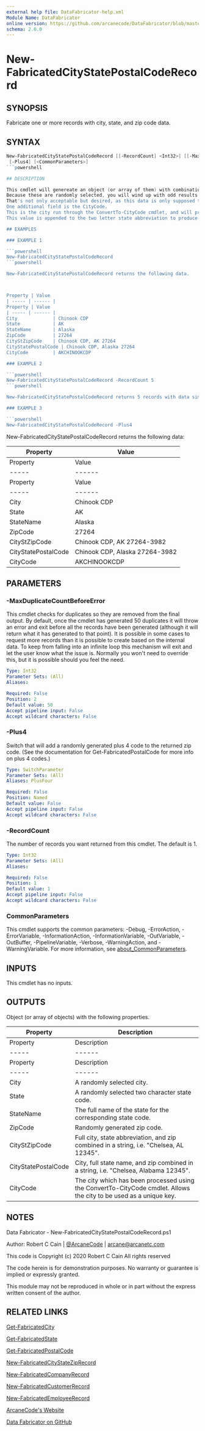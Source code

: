 ```yaml
---
external help file: DataFabricator-help.xml
Module Name: DataFabricator
online version: https://github.com/arcanecode/DataFabricator/blob/master/Documentation/Get-FabricatedCity.md
schema: 2.0.0
---
```


# New-FabricatedCityStatePostalCodeRecord

## SYNOPSIS

Fabricate one or more records with city, state, and zip code data.

## SYNTAX

```powershell
New-FabricatedCityStatePostalCodeRecord [[-RecordCount] <Int32>] [[-MaxDuplicateCountBeforeError] <Int32>]
 [-Plus4] [<CommonParameters>]
```powershell

## DESCRIPTION

This cmdlet will genereate an object (or array of them) with combinations of randomly selected cities, states and zip codes.
Because these are randomly selected, you will wind up with odd results sometimes, such as placing Salt Lake City in Alabama, with a zip code somewhere in Michigan.
That's not only acceptable but desired, as this data is only supposed to be realistic looking, not actually real.
One additional field is the CityCode. 
This is the city run through the ConvertTo-CityCode cmdlet, and will produce a unique value (based on the data supplied with the module) that is suitable for use as a key.
This value is appended to the two letter state abbreviation to produce unqiue city/state keys.

## EXAMPLES

### EXAMPLE 1

```powershell
New-FabricatedCityStatePostalCodeRecord
```powershell

New-FabricatedCityStatePostalCodeRecord returns the following data.



Property | Value
| ----- | ------ |
Property | Value
| ----- | ------ |
City             | Chinook CDP
State            | AK
StateName        | Alaska
ZipCode          | 27264
CityStZipCode    | Chinook CDP, AK 27264
CityStatePostalCode | Chinook CDP, Alaska 27264
CityCode         | AKCHINOOKCDP

### EXAMPLE 2

```powershell
New-FabricatedCityStatePostalCodeRecord -RecordCount 5
```powershell

New-FabricatedCityStatePostalCodeRecord returns 5 records with data similar to the previous example.

### EXAMPLE 3

```powershell
New-FabricatedCityStatePostalCodeRecord -Plus4
```

New-FabricatedCityStatePostalCodeRecord returns the following data:




Property | Value
| ----- | ------ |
Property | Value
| ----- | ------ |
Property | Value
| ----- | ------ |
City             | Chinook CDP
State            | AK
StateName        | Alaska
ZipCode          | 27264
CityStZipCode    | Chinook CDP, AK 27264-3982
CityStatePostalCode | Chinook CDP, Alaska 27264-3982
CityCode         | AKCHINOOKCDP

## PARAMETERS

### -MaxDuplicateCountBeforeError

This cmdlet checks for duplicates so they are removed from the final output.
By default, once the cmdlet has generated 50 duplicates it will throw an error and exit before all the records have been generated (although it will return what it has generated to that point).
It is possible in some cases to request more records than it is possible to create based on the internal data.
To keep from falling into an infinite loop this mechanism will exit and let the user know what the issue is.
Normally you won't need to override this, but it is possible should you feel the need.

```yaml
Type: Int32
Parameter Sets: (All)
Aliases:

Required: False
Position: 2
Default value: 50
Accept pipeline input: False
Accept wildcard characters: False
```

### -Plus4

Switch that will add a randomly generated plus 4 code to the returned zip code.
(See the documentation for Get-FabricatedPostalCode for more info on plus 4 codes.)

```yaml
Type: SwitchParameter
Parameter Sets: (All)
Aliases: PlusFour

Required: False
Position: Named
Default value: False
Accept pipeline input: False
Accept wildcard characters: False
```

### -RecordCount

The number of records you want returned from this cmdlet.
The default is 1.

```yaml
Type: Int32
Parameter Sets: (All)
Aliases:

Required: False
Position: 1
Default value: 1
Accept pipeline input: False
Accept wildcard characters: False
```

### CommonParameters

This cmdlet supports the common parameters: -Debug, -ErrorAction, -ErrorVariable, -InformationAction, -InformationVariable, -OutVariable, -OutBuffer, -PipelineVariable, -Verbose, -WarningAction, and -WarningVariable. For more information, see [about_CommonParameters](http://go.microsoft.com/fwlink/?LinkID=113216).

## INPUTS

This cmdlet has no inputs.

## OUTPUTS

Object (or array of objects) with the following properties.



Property | Description
| ----- | ------ |
Property | Description
| ----- | ------ |
Property | Description
| ----- | ------ |
City             | A randomly selected city.
State            | A randomly selected two character state code.
StateName        | The full name of the state for the corresponding state code.
ZipCode          | Randomly generated zip code.
CityStZipCode    | Full city, state abbreviation, and zip combined in a string, i.e. "Chelsea, AL 12345".
CityStatePostalCode | City, full state name, and zip combined in a string, i.e. "Chelsea, Alabama 12345".
CityCode         | The city which has been processed using the ConvertTo-CityCode cmdlet. Allows the city to be used as a unique key.

## NOTES

Data Fabricator - New-FabricatedCityStatePostalCodeRecord.ps1

Author: Robert C Cain | [@ArcaneCode](https://twitter.com/arcanecode) | arcane@arcanetc.com

This code is Copyright (c) 2020 Robert C Cain All rights reserved

The code herein is for demonstration purposes.
No warranty or guarantee is implied or expressly granted.

This module may not be reproduced in whole or in part without
the express written consent of the author.

## RELATED LINKS

[Get-FabricatedCity](https://github.com/arcanecode/DataFabricator/blob/master/Documentation/Get-FabricatedCity.md)

[Get-FabricatedState](https://github.com/arcanecode/DataFabricator/blob/master/Documentation/Get-FabricatedState.md)

[Get-FabricatedPostalCode](https://github.com/arcanecode/DataFabricator/blob/master/Documentation/Get-FabricatedPostalCode.md)

[New-FabricatedCityStateZipRecord](https://github.com/arcanecode/DataFabricator/blob/master/Documentation/New-FabricatedCityStateZipRecord.md)

[New-FabricatedCompanyRecord](https://github.com/arcanecode/DataFabricator/blob/master/Documentation/New-FabricatedCompanyRecord.md)

[New-FabricatedCustomerRecord](https://github.com/arcanecode/DataFabricator/blob/master/Documentation/New-FabricatedCustomerRecord.md)

[New-FabricatedEmployeeRecord](https://github.com/arcanecode/DataFabricator/blob/master/Documentation/New-FabricatedEmployeeRecord.md)

[ArcaneCode's Website](http://arcanecode.me)

[Data Fabricator on GitHub](http://datafabricator.com)
